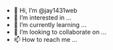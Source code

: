 - 👋 Hi, I’m @jay1431web
- 👀 I’m interested in ...
- 🌱 I’m currently learning ...
- 💞️ I’m looking to collaborate on ...
- 📫 How to reach me ...

<!---
jay1431web/jay1431web is a ✨ special ✨ repository because its `README.md` (this file) appears on your GitHub profile.
You can click the Preview link to take a look at your changes.
--->
